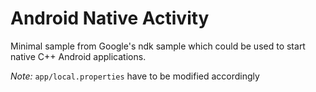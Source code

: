 # Android Native Activity

Minimal sample from Google's ndk sample which could be used to start native C++ Android applications.

*Note:* `app/local.properties` have to be modified accordingly


